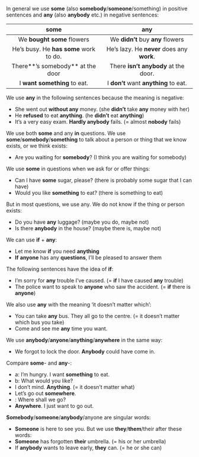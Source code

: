 In general we use **some** (also **somebody**/**someone**/something) in positive sentences and **any** (also **anybody** etc.) in negative sentences:

|                **some**                |                any                 |
|:----------------------------------:|:----------------------------------:|
|       We **bought some** flowers       |     We **didn’t** buy **any** flowers      |
| He’s busy. He **has some** work to do. | He’s lazy. He **never** does any **work**. |
|    There**’s somebody** at the door    |  There **isn’t anybody** at the door.  |
|      I **want something** to eat.      |   I **don’t** want **anything** to eat.    |
We use **any** in the following sentences because the meaning is negative:
- She went out **without any** money. (she **didn’t** take **any** money with her)
- He **refused** to eat **anything**. (he **didn’t** eat **anything**)
- It’s a very easy exam. **Hardly anybody** fails. (= almost **nobody** fails)

We use both **some** and any **in** questions. We use **some**/**somebody**/**something** to talk about a person or thing that we know exists, or we think exists:
- Are you waiting for **somebody**? (I think you are waiting for somebody)

We use **some** in questions when we ask for or offer things:
- Can I have **some** sugar, please? (there is probably some sugar that I can have)
- Would you like **something** to eat? (there is something to eat)

But in most questions, we use any. We do not know if the thing or person exists:
- Do you have **any** luggage? (maybe you do, maybe not)
- Is there **anybody** in the house? (maybe there is, maybe not)

We can use **if** + **any**:
- Let me know **if** you need **anything**
- **If** **anyone** has any **questions**, I’ll be pleased to answer them

The following sentences have the idea of **if**:
- I’m sorry for **any** trouble I’ve caused. (= **if** I have caused **any** trouble)
- The police want to speak to **anyone** who saw the accident. (= **if** there is **anyone**)

We also use **any** with the meaning ‘it doesn’t matter which’:
- You can take **any** bus. They all go to the centre. (= it doesn’t matter which bus you take)
- Come and see me **any** time you want.

We use **anybody**/**anyone**/**anything**/**anywhere** in the same way:
- We forgot to lock the door. **Anybody** could have come in.

Compare **some**- and **any**-:
- a: I’m hungry. I want **something** to eat.
- b: What would you like?
- I don’t mind. **Anything**. (= it doesn’t matter what)
- Let’s go out **somewhere**.
- : Where shall we go?
- **Anywhere**. I just want to go out.

**Somebody**/**someone**/**anybody**/anyone are singular words:
- **Someone** is here to see you.
But we use **they**/**them**/their after these words:
- **Someone** has forgotten **their** umbrella. (= his or her umbrella)
- If **anybody** wants to leave early, **they** can. (= he or she can)


